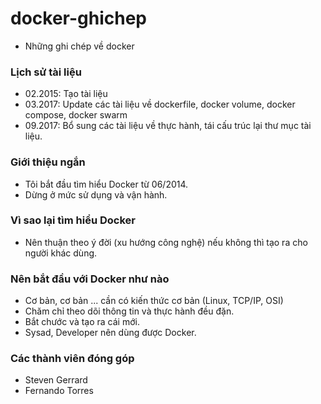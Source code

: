 # docker-ghichep
- Những ghi chép về docker

### Lịch sử tài liệu
- 02.2015: Tạo tài liệu
- 03.2017: Update các tài liệu về dockerfile, docker volume, docker compose, docker swarm
- 09.2017: Bổ sung các tài liệu về thực hành, tái cấu trúc lại thư mục tài liệu.

### Giới thiệu ngắn 
- Tôi bắt đầu tìm hiểu Docker từ 06/2014. 
- Dừng ở mức sử dụng và vận hành.

### Vì sao lại tìm hiểu Docker
- Nên thuận theo ý đời (xu hướng công nghệ) nếu không thì tạo ra cho người khác dùng.

### Nên bắt đầu với Docker như nào
- Cơ bản, cơ bản ... cần có kiến thức cơ bản (Linux, TCP/IP, OSI)
- Chăm chỉ theo dõi thông tin và thực hành đều đặn.
- Bắt chước và tạo ra cái mới.
- Sysad, Developer nên dùng được Docker.

### Các thành viên đóng góp
- Steven Gerrard
- Fernando Torres